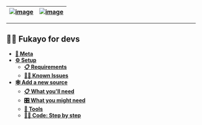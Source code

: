 | [![image](https://user-images.githubusercontent.com/26584973/203880803-f2f49cb3-0932-4376-b9fc-3f55cf645ad7.png)](home) | [![image](https://user-images.githubusercontent.com/26584973/203880716-5cf6b582-0c96-4f91-a247-741e0004c1e0.png)](home-fr)
|----|----|

***

## 👨‍💻 Fukayo for devs
* **[🤔 Meta](meta)**
* **[⚙️ Setup](setup)**
  * **[📋 Requirements](setup-requirements)**
  * **[😵‍💫 Known Issues](setup-issues)**
* **[🕸️ Add a new source](mirrors)**
  * **[📋 What you'll need](mirrors#what-youll-need)**
  * **[🎛️ What you might need](mirrors#what-you-might-need)**
  * **[🧰 Tools](mirrors#tools)**
  * **[👨‍💻️ Code: Step by step](mirrors#step-by-step-tutorial)**